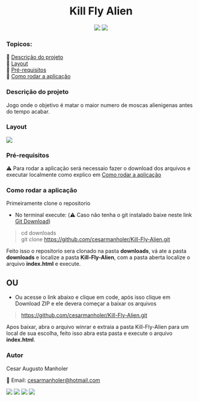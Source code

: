 <h1 align="center">Kill Fly Alien</h1>
<p align="center">
<img src="https://img.shields.io/static/v1?label=License&message=MIT&color=blue&style=for-the-badge"/> <img src="https://img.shields.io/static/v1?label=Status&message=Em%20Desenvolvimento&color=orange&style=for-the-badge"/>
</p>

### Topicos:
:large_blue_diamond: [Descrição do projeto](https://github.com/cesarmanholer/Kill-Fly-Alien#descri%C3%A7%C3%A3o-do-projeto)<br>
:large_blue_diamond: [Layout](https://github.com/cesarmanholer/Kill-Fly-Alien#layout)<br>
:large_blue_diamond: [Pré-requisitos](https://github.com/cesarmanholer/Kill-Fly-Alien#pré-requisitos)<br>
:large_blue_diamond: [Como rodar a aplicação](https://github.com/cesarmanholer/Kill-Fly-Alien#como-rodar-a-aplicação)<br>

### Descrição do projeto
Jogo onde o objetivo é matar o maior numero de moscas alienigenas antes do tempo acabar.

### Layout
<img src="https://github.com/cesarmanholer/Kill-Fly-Alien/blob/master/captured.gif">

### Pré-requisitos
:warning: Para rodar a aplicação será necessaio fazer o download dos arquivos e executar localmente como explico em [Como rodar a aplicação](https://github.com/cesarmanholer/Kill-Fly-Alien#como-rodar-a-aplicação)

### Como rodar a aplicação
Primeiramente clone o repositorio
- No terminal execute: (:warning: Caso não tenha o git instalado baixe neste link [Git Download](https://git-scm.com/downloads))
> cd downloads<br>
> git clone https://github.com/cesarmanholer/Kill-Fly-Alien.git

Feito isso o repositorio sera clonado na pasta **downloads**, vá ate a pasta **downloads** e localize a pasta **Kill-Fly-Alien**, com a pasta aberta localize o arquivo **index.html** e execute.

<h2>OU</h2>

- Ou acesse o link abaixo e clique em code, após isso clique em Download ZIP e ele devera começar a baixar os arquivos
> https://github.com/cesarmanholer/Kill-Fly-Alien.git

Apos baixar, abra o arquivo winrar e extraia a pasta Kill-Fly-Alien para um local de sua escolha, feito isso abra esta pasta e execute o arquivo **index.html**.

### Autor

Cesar Augusto Manholer

:e-mail: Email: cesarmanholer@hotmail.com

<a href="https://www.facebook.com/cesar_manholer"><img src="https://img.shields.io/static/v1?label=&message=Facebook&color=blue&style=for-the-badge"/></a>
<a href="https://www.instagram.com/cesar_manholer"><img src="https://img.shields.io/static/v1?label=&message=Instagram&color=red&style=for-the-badge"/></a>
<a href="https://www.linkedin.com/cesar_manholer"><img src="https://img.shields.io/static/v1?label=&message=Linkedin&color=blue&style=for-the-badge"/></a>
<a href="https://www.github.com/cesar_manholer"><img src="https://img.shields.io/static/v1?label=&message=Github&color=black&style=for-the-badge"/></a>

